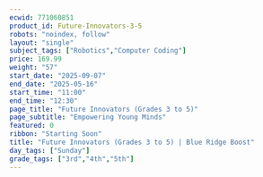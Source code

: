 ```yaml
---
ecwid: 771060851
product_id: Future-Innovators-3-5
robots: "noindex, follow"
layout: "single"
subject_tags: ["Robotics","Computer Coding"]
price: 169.99
weight: "57"
start_date: "2025-09-07"
end_date: "2025-05-16"
start_time: "11:00"
end_time: "12:30"
page_title: "Future Innovators (Grades 3 to 5)"
page_subtitle: "Empowering Young Minds"
featured: 0
ribbon: "Starting Soon"
title: "Future Innovators (Grades 3 to 5) | Blue Ridge Boost"
day_tags: ["Sunday"]
grade_tags: ["3rd","4th","5th"]
---
```

